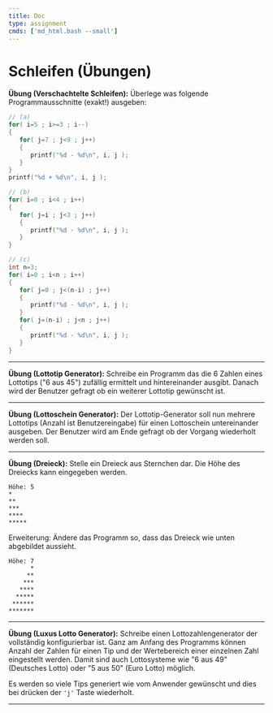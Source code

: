 ```yaml
---
title: Doc
type: assignment
cmds: ['md_html.bash --small']
---
```


# Schleifen (Übungen)


**Übung (Verschachtelte Schleifen):**
Überlege was folgende Programmausschnitte (exakt!) ausgeben:


```c
// (a)
for( i=5 ; i>=3 ; i--)
{
   for( j=7 ; j<9 ; j++)
   {
      printf("%d - %d\n", i, j );
   }
}
printf("%d + %d\n", i, j );
```


```c
// (b)
for( i=0 ; i<4 ; i++)
{
   for( j=i ; j<3 ; j++)
   {
      printf("%d - %d\n", i, j );
   }
}
```


```c
// (c)
int n=3;
for( i=0 ; i<n ; i++)
{
   for( j=0 ; j<(n-i) ; j++)
   {
      printf("%d - %d\n", i, j );
   }
   for( j=(n-i) ; j<n ; j++)
   {
      printf("%d - %d\n", i, j );
   }
}
```

---



**Übung (Lottotip Generator):**
Schreibe ein Programm das die 6 Zahlen eines Lottotips ("6 aus 45") zufällig ermittelt und hintereinander ausgibt. Danach wird der Benutzer gefragt ob ein weiterer Lottotip gewünscht ist.

---


**Übung (Lottoschein Generator):**
Der Lottotip-Generator soll nun mehrere Lottotips (Anzahl ist Benutzereingabe) für einen Lottoschein untereinander ausgeben. Der Benutzer wird am Ende gefragt ob der Vorgang wiederholt werden soll.

---

**Übung (Dreieck):**
Stelle ein Dreieck aus Sternchen dar.
Die Höhe des Dreiecks kann eingegeben werden.


```
Höhe: 5
*
**
***
****
*****
```

Erweiterung:  Ändere das Programm so, dass das Dreieck wie unten abgebildet aussieht.


```
Höhe: 7
      *
     **
    ***
   ****
  *****
 ******
*******
```






---

**Übung (Luxus Lotto Generator):**
Schreibe einen Lottozahlengenerator der vollständig konfigurierbar ist. Ganz am Anfang des Programms können Anzahl der Zahlen für einen Tip und der Wertebereich einer einzelnen Zahl eingestellt werden. Damit sind auch Lottosysteme wie "6 aus 49" (Deutsches Lotto) oder "5 aus 50" (Euro Lotto) möglich.

Es werden so viele Tips generiert wie vom Anwender gewünscht und dies bei drücken der `'j'` Taste wiederholt.

---






